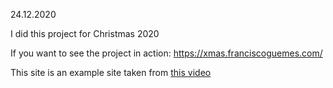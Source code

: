 24.12.2020  

I did this project for Christmas 2020

If you want to see the project in action: https://xmas.franciscoguemes.com/


This site is an example site taken from [this video](https://www.youtube.com/watch?v=iyM-jsDRCto)

